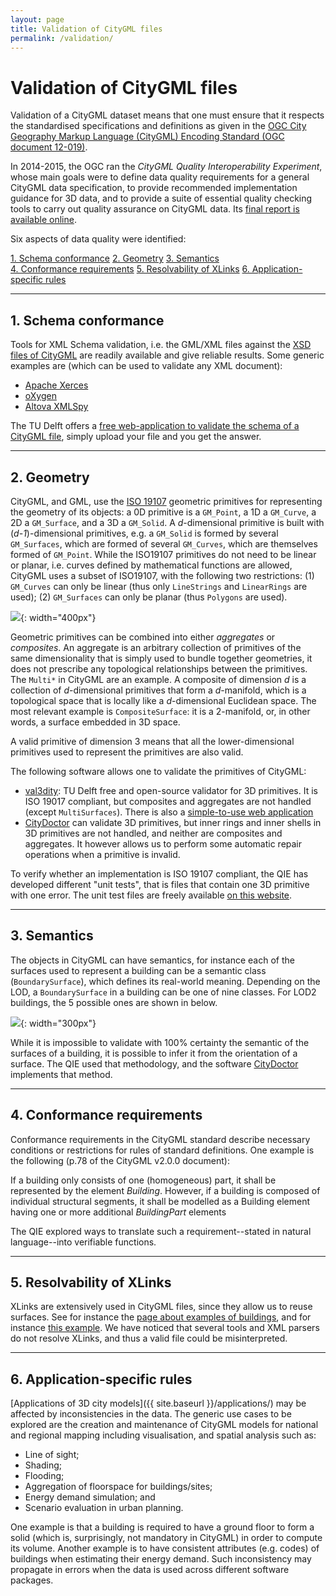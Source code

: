 ```yaml
---
layout: page
title: Validation of CityGML files
permalink: /validation/
---
```


# Validation of CityGML files

Validation of a CityGML dataset means that one must ensure that it respects the standardised specifications and definitions as given in the [OGC City Geography Markup Language (CityGML) Encoding Standard (OGC document 12-019)](https://portal.opengeospatial.org/files/?artifact_id=47842).

In 2014-2015, the OGC ran the *CityGML Quality Interoperability Experiment*, whose main goals were to define data quality requirements for a general CityGML data specification, to provide recommended implementation guidance for 3D data, and to provide a suite of essential quality checking tools to carry out quality assurance on CityGML data.
Its [final report is available online](https://portal.opengeospatial.org/files/?artifact_id=68821).

Six aspects of data quality were identified:
  
<div class="row">
  <div class="col-md-6 col-sm-12">
    <div class="list-group">
      <a href="#1-schema-conformance" class="list-group-item list-group-item-info text-center">1. Schema conformance</a>
      <a href="#2-geometry" class="list-group-item list-group-item-info text-center">2. Geometry</a>
      <a href="#3-semantics" class="list-group-item list-group-item-info text-center">3. Semantics</a>
    </div>
  </div>
  <div class="col-md-6 col-sm-12">
    <div class="list-group">
      <a href="#4-conformance-requirements" class="list-group-item list-group-item-info text-center">4. Conformance requirements</a>
      <a href="#5-resolvability-of-xlinks" class="list-group-item list-group-item-info text-center">5. Resolvability of XLinks</a>
      <a href="#6-application-specific-rules" class="list-group-item list-group-item-info text-center">6. Application-specific rules</a>
    </div>
  </div>
</div>

- - - 

## 1. Schema conformance

Tools for XML Schema validation, i.e. the GML/XML files against the [XSD files of CityGML](/doc/) are readily available and give reliable results. 
Some generic examples are (which can be used to validate any XML document):

  - [Apache Xerces](http://xerces.apache.org) 
  - [oXygen](http://oxygenxml.com)
  - [Altova XMLSpy](https://www.altova.com/xmlspy.html)

The TU Delft offers a [free web-application to validate the schema of a CityGML file](http://geovalidation.bk.tudelft.nl/schemacitygml/), simply upload your file and you get the answer.


- - - 

## 2. Geometry

CityGML, and GML, use the [ISO 19107](http://www.iso.org/iso/catalogue_detail.htm?csnumber=26012) geometric primitives for representing the geometry of its objects: a 0D primitive is a `GM_Point`, a 1D a `GM_Curve`, a 2D a `GM_Surface`, and a 3D a `GM_Solid`.
A *d*-dimensional primitive is built with (*d-1*)-dimensional primitives, e.g. a `GM_Solid` is formed by several `GM_Surfaces`, which are formed of several `GM_Curves`, which are themselves formed of `GM_Point`.
While the ISO19107 primitives do not need to be linear or planar, i.e. curves defined by mathematical functions are allowed, CityGML uses a subset of ISO19107, with the following two restrictions: (1) `GM_Curves` can only be linear (thus only `LineStrings` and `LinearRings` are used); (2) `GM_Surfaces` can only be planar (thus `Polygons` are used).

![](geomprimitives.png){: width="400px"}

Geometric primitives can be combined into either *aggregates* or *composites*.
An aggregate is an arbitrary collection of primitives of the same dimensionality that is simply used to bundle together geometries, it does not prescribe any topological relationships between the primitives.
The `Multi*` in CityGML are an example.
A composite of dimension *d* is a collection of *d*-dimensional primitives that form a *d*-manifold, which is a topological space that is locally like a *d*-dimensional Euclidean space. 
The most relevant example is `CompositeSurface`: it is a 2-manifold, or, in other words, a surface embedded in 3D space.

A valid primitive of dimension 3 means that all the lower-dimensional primitives used to represent the primitives are also valid.


The following software allows one to validate the primitives of CityGML:

  - [val3dity](https://github.com/tudelft3d/val3dity): TU Delft free and open-source validator for 3D primitives. It is ISO 19017 compliant, but composites and aggregates are not handled (except `MultiSurfaces`). There is also a [simple-to-use web application](http://geovalidation.bk.tudelft.nl/val3dity/)
  - [CityDoctor](http://www.citydoctor.eu) can validate 3D primitives, but inner rings and inner shells in 3D primitives are not handled, and neither are composites and aggregates. It however allows us to perform some automatic repair operations when a primitive is invalid.

To verify whether an implementation is ISO 19107 compliant, the QIE has developed different "unit tests", that is files that contain one 3D primitive with one error.
The unit test files are freely available [on this website](https://github.com/tudelft3d/CityGML-QIE-3Dvalidation).


- - - 

## 3. Semantics

The objects in CityGML can have semantics, for instance each of the surfaces used to represent a building can be a semantic class (`BoundarySurface`), which defines its real-world meaning.
Depending on the LOD, a `BoundarySurface` in a building can be one of nine classes.
For LOD2 buildings, the 5 possible ones are shown in below.

![](semantics.png){: width="300px"}

While it is impossible to validate with 100% certainty the semantic of the surfaces of a building, it is possible to infer it from the orientation of a surface.
The QIE used that methodology, and the software [CityDoctor](http://www.citydoctor.eu) implements that method.


- - - 

## 4. Conformance requirements 

Conformance requirements in the CityGML standard describe necessary conditions or restrictions for rules of standard definitions.
One example is the following (p.78 of the CityGML v2.0.0 document):

  If a building only consists of one (homogeneous) part, it shall be represented by the element *Building*. However, if a building is composed of individual structural segments, it shall be modelled as a Building element having one or more additional *BuildingPart* elements

The QIE explored ways to translate such a requirement--stated in natural language--into verifiable functions.



- - - 

## 5. Resolvability of XLinks

XLinks are extensively used in CityGML files, since they allow us to reuse surfaces.
See for instance the [page about examples of buildings](/samplefiles/building/), and for instance [this example](/samplefiles/building/b1_lod2_s_w_sem.gml).
We have noticed that several tools and XML parsers do not resolve XLinks, and thus a valid file could be misinterpreted.



- - - 

## 6. Application-specific rules 

[Applications of 3D city models]({{ site.baseurl }}/applications/) may be affected by inconsistencies in the data. 
The generic use cases to be explored are the creation and maintenance of CityGML
models for national and regional mapping including visualisation, and spatial analysis such as:

* Line of sight;
* Shading;
* Flooding;
* Aggregation of floorspace for buildings/sites;
* Energy demand simulation; and
* Scenario evaluation in urban planning.

One example is that a building is required to have a ground floor to form a solid (which is, surprisingly, not mandatory in CityGML) in order to compute its volume. 
Another example is to have consistent attributes (e.g. codes) of buildings when estimating their energy demand. Such inconsistency may propagate in errors when the data is used across different software packages.



